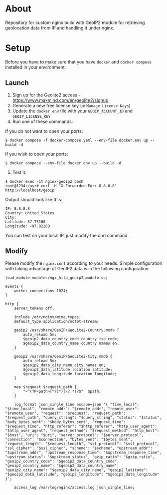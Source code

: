# About

Repository for custom nginx build with GeoIP2 module for retrieving geolocation data from IP and handling it under nginx.

# Setup

Before you have to make sure that you have `docker` and `docker compose` installed in your environment.

## Launch

1. Sign up for the Geolite2 access - https://www.maxmind.com/en/geolite2/signup
2. Generate a new free license key (in `Manage License Keys`)
3. Update the `docker.env` file with your `GEOIP_ACCOUNT_ID` and `GEOIP_LICENSE_KEY`
4. Run one of these commands:  

If you do not want to open your ports:
```angular2html
$ docker compose -f docker-compose.yaml --env-file docker.env up --build -d
```
If you wish to open your ports:
```angular2html
$ docker compose --env-file docker.env up --build -d
```

5. Test it:
```angular2html
$ docker exec -it nginx-geoip2 bash
root@1234:/usr# curl -H "X-Forwarded-For: 8.8.8.8" http://localhost/geoip
```
Output should look like this:
```angular2html
IP: 8.8.8.8
Country: United States
City: 
Latitude: 37.75100
Longitude: -97.82200
```
You can test on your local IP, just modify the curl command. 

## Modify
Please modify the `nginx.conf` according to your needs. Simple configuration with taking advantage of GeoIP2 data is in the following configuration:

```angular2html
load_module modules/ngx_http_geoip2_module.so;

events {
    worker_connections 1024;
}

http {
    server_tokens off;

    include /etc/nginx/mime.types;
    default_type application/octet-stream;

    geoip2 /usr/share/GeoIP/GeoLite2-Country.mmdb {
        auto_reload 5m;
        $geoip2_data_country_code country iso_code;
        $geoip2_data_country_name country names en;
    }

    geoip2 /usr/share/GeoIP/GeoLite2-City.mmdb {
        auto_reload 5m;
        $geoip2_data_city_name city names en;
        $geoip2_data_latitude location latitude;
        $geoip2_data_longitude location longitude;
    }

    map $request $request_path {
        "~^(?P<path>[^?]*)(\?.*)?$"  $path;
    }

    log_format json_single_line escape=json '{ "time_local": "$time_local", "remote_addr": "$remote_addr", "remote_user": "$remote_user", "request": "$request", "request_path": "$request_path", "query_string": "$query_string", "status": "$status", "body_bytes_sent": "$body_bytes_sent", "request_time": "$request_time", "http_referer": "$http_referer", "http_user_agent": "$http_user_agent", "request_method": "$request_method", "http_host": "$host", "uri": "$uri", "server_protocol": "$server_protocol", "connection": "$connection", "bytes_sent": "$bytes_sent", "request_length": "$request_length", "ssl_protocol": "$ssl_protocol", "ssl_cipher": "$ssl_cipher", "scheme": "$scheme", "upstream_addr": "$upstream_addr", "upstream_response_time": "$upstream_response_time", "upstream_status": "$upstream_status", "gzip_ratio": "$gzip_ratio", "geoip2_country_code": "$geoip2_data_country_code", "geoip2_country_name": "$geoip2_data_country_name", "geoip2_city_name": "$geoip2_data_city_name", "geoip2_latitude": "$geoip2_data_latitude", "geoip2_longitude": "$geoip2_data_longitude" }';

    access_log /var/log/nginx/access.log json_single_line;
```